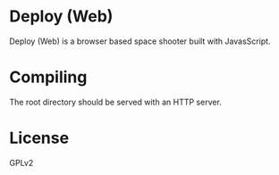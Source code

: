 # Deploy (Web)

Deploy (Web) is a browser based
 space shooter built with JavasScript.

# Compiling

The root directory should be served
 with an HTTP server.

# License

GPLv2


